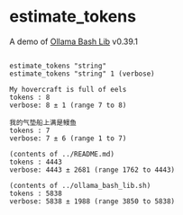 # estimate_tokens

A demo of [Ollama Bash Lib](https://github.com/attogram/ollama-bash-lib) v0.39.1
```

estimate_tokens "string"
estimate_tokens "string" 1 (verbose)

My hovercraft is full of eels
tokens : 8
verbose: 8 ± 1 (range 7 to 8)

我的气垫船上满是鳗鱼
tokens : 7
verbose: 7 ± 6 (range 1 to 7)

(contents of ../README.md)
tokens : 4443
verbose: 4443 ± 2681 (range 1762 to 4443)

(contents of ../ollama_bash_lib.sh)
tokens : 5838
verbose: 5838 ± 1988 (range 3850 to 5838)
```
